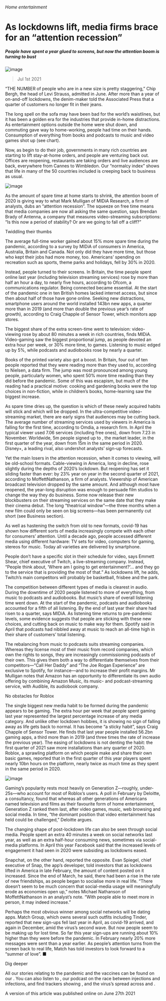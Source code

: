 ###### Home entertainment
# As lockdowns lift, media firms brace for an “attention recession” 
##### People have spent a year glued to screens, but now the attention boom is turning to bust 
![image](images/20210703_ird001.jpg) 
> Jul 1st 2021 
“THE NUMBER of people who are in a new size is pretty staggering,” Chip Bergh, the head of Levi Strauss, admitted in June. After more than a year of on-and-off lockdowns, the denim-maker told the Associated Press that a quarter of customers no longer fit in their jeans.
The long spell on the sofa may have been bad for the world’s waistlines, but it has been a golden era for the industries that provide in-home distractions. As entertainment options outside the home were shut down, and commuting gave way to home-working, people had time on their hands. Consumption of everything from books and podcasts to music and video games shot up (see chart).

Now, as  begin to do their job, governments in many rich countries are starting to lift stay-at-home orders, and people are venturing back out. Offices are reopening, restaurants are taking orders and live audiences are back, everywhere from Cannes to Wimbledon. Our “normalcy index” shows that life in many of the 50 countries included is creeping back to business as usual.
![image](images/20210703_irc693.png) 

As the amount of spare time at home starts to shrink, the attention boom of 2020 is giving way to what Mark Mulligan of MIDiA Research, a firm of analysts, dubs an “attention recession”. The squeeze on free time means that media companies are now all asking the same question, says Brendan Brady of Antenna, a company that measures video-streaming subscriptions: “Is this now a period of stability? Or are we going to fall off a cliff?”
Twiddling their thumbs
The average full-time worker gained about 15% more spare time during the pandemic, according to a survey by MIDiA of consumers in America, Australia, Britain and Canada. Not only did they have more time, but those who kept their jobs had more money, too. Americans’ spending on recreation such as sports, theme parks and holidays, fell by 30% in 2020.
Instead, people turned to their screens. In Britain, the time people spent online last year (including television streaming services) rose by more than half an hour a day, to nearly five hours, according to Ofcom, a communications regulator. Being connected became essential. At the start of the pandemic one in ten British homes lacked internet access, but since then about half of those have gone online. Seeking new distractions, smartphone users around the world installed 143bn new apps, a quarter more than in 2019 (and more than double the previous year’s rate of growth), according to Craig Chapple of Sensor Tower, which monitors app stores.
The biggest share of the extra screen-time went to television: video-viewing rose by about 80 minutes a week in rich countries, finds MIDiA. Video-gaming saw the biggest proportional jump, as people devoted an extra hour per week, or 30% more time, to games. Listening to music edged up by 5%, while podcasts and audiobooks rose by nearly a quarter.
Books of the printed variety also got a boost. In Britain, four out of ten people reported that they were reading more than they used to, according to Nielsen, a data firm. The jump was most pronounced among young people, particularly women, who spent 50% more time reading than they did before the pandemic. Some of this was escapism, but much of the reading had a practical motive: cooking and gardening books were the top choices in non-fiction, while in children’s books, home-learning saw the biggest increase.
As spare time dries up, the question is which of these newly acquired habits will stick and which will be dropped. In the ultra-competitive video-streaming market, there are early signs that audiences may be cutting back. The average number of streaming services used by viewers in America is falling for the first time, according to Omdia, a research firm. In April the typical viewer used 7.06 services (including free ones), down from 7.23 in November. Worldwide, 5m people signed up to , the market leader, in the first quarter of the year, down from 15m in the same period in 2020. Disney+, a leading rival, also undershot analysts’ sign-up forecasts.
Yet the main losers in the attention recession, when it comes to viewing, will be old-school formats. Cable-viewing in America, long in decline, rose slightly during the depths of 2020’s lockdown. But reopening has set it sliding faster than ever: by 23% year on year in the second quarter of 2021, according to MoffettNathanson, a firm of analysts. Viewership of American broadcast television dropped by the same amount. And although most  have reopened, the year-long disruption was enough to persuade film studios to change the way they do business. Some now release their new blockbusters on their streaming services on the same date that they make their cinema debut. The long “theatrical window”—the three months when a new film could only be seen on big screens—has been permanently cut short (see Business section).
As well as hastening the switch from old to new formats, covid-19 has shown how different sorts of media increasingly compete with each other for consumers’ attention. Until a decade ago, people accessed different media using different hardware: TV sets for video, computers for gaming, stereos for music. Today all varieties are delivered by smartphone.
People don’t have a specific slot in their schedule for video, says Emmett Shear, chief executive of Twitch, a live-streaming company. Instead, “People think about, ‘Where am I going to get entertainment?’… and they go to the service that is providing the most of that.” As lockdowns lift, he adds, Twitch’s main competitors will probably be basketball, frisbee and the park.
The competition between different types of media is clearest in audio. During the downtime of 2020 people listened to more of everything, from music to podcasts and audiobooks. But music’s share of overall listening time went down. At the start of the pandemic, podcasts and audiobooks accounted for a fifth of all listening. By the end of last year their share had risen to a quarter, says MIDiA. As listening time returns to pre-pandemic levels, some evidence suggests that people are sticking with these new choices, and cutting back on music to make way for them. Spotify said in April that podcasts had nibbled away at music to reach an all-time high in their share of customers’ total listening.
The rebalancing from music to podcasts suits streaming companies. Whereas they license most of their music from record companies, which own the rights to songs, they are increasingly commissioning podcasts of their own. This gives them both a way to differentiate themselves from their competitors—“Call Her Daddy” and “The Joe Rogan Experience” are exclusive to Spotify, for instance—and to increase their profit margins. Mr Mulligan notes that Amazon has an opportunity to differentiate its own audio offering by combining Amazon Music, its music- and podcast-streaming service, with Audible, its audiobook company.
No obstacles for Roblox
The single biggest new media habit to be formed during the pandemic appears to be gaming. The extra hour per week that people spent gaming last year represented the largest percentage increase of any media category. And unlike other lockdown hobbies, it is showing no sign of falling away as life gets back to normal. It has become “a sticky habit”, says Craig Chapple of Sensor Tower. He finds that last year people installed 56.2bn gaming apps, a third more than in 2019 (and three times the rate of increase the previous year). The easing of lockdowns is not denting the habit: the first quarter of 2021 saw more installations than any quarter of 2020. Roblox, a sprawling platform on which people make and share their own basic games, reported that in the first quarter of this year players spent nearly 10bn hours on the platform, nearly twice as much time as they spent in the same period in 2020.
![image](images/20210703_ird002.jpg) 

Gaming’s popularity rests most heavily on Generation Z—roughly, under-25s—who account for most of Roblox’s users. A poll in February by Deloitte, a consultancy, found that whereas all other generations of Americans named television and films as their favourite form of home entertainment, Generation Z ranked them last, after video games, music, web browsing and social media. In time, “the dominant position that video entertainment has held could be challenged,” Deloitte argues.
The changing shape of post-lockdown life can also be seen through social media. People spent an extra 40 minutes a week on social networks last year, as well as an extra half-hour consuming news, sometimes via social-media platforms. In April this year Facebook said that the increased levels of engagement it had seen in 2020 were subsiding as lockdowns eased.
Snapchat, on the other hand, reported the opposite. Evan Spiegel, chief executive of Snap, the app’s developer, told investors that as lockdowns lifted in America in late February, the amount of content posted on it increased. Since the end of March, he said, there had been a rise in the rate of new friendships, as people began to socialise more in real life. “There doesn’t seem to be much concern that social-media usage will meaningfully erode as economies open up,” notes Michael Nathanson of MoffettNathanson in an analyst’s note. “With people able to meet more in person, it may indeed increase.”
Perhaps the most obvious winner among social networks will be dating apps. Match Group, which owns several such outfits including Tinder, reported that new sign-ups fell last year in April, as covid-19 arrived, and again in December, amid the virus’s second wave. But now people seem to be making up for lost time. So far this year sign-ups are running about 10% higher than they were before the pandemic. In February nearly 20% more messages were sent than a year earlier. As people’s attention turns from the screen back to real life, Match has told investors to look forward to a “summer of love”. ■
Dig deeper
All our stories relating to the pandemic and the vaccines can be found on our . You can also listen to , our podcast on the race between injections and infections, and find trackers showing ,  and the virus’s spread across  and .
A version of this article was published online on June 27th 2021
